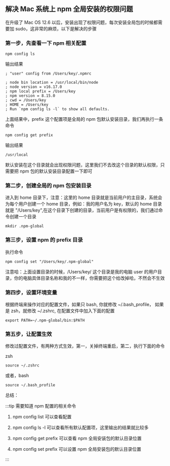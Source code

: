 ## 解决 Mac 系统上 npm 全局安装的权限问题

在升级了 Mac OS 12.6 以后，安装出现了权限问题，每次安装全局包的时候都需要加 sudo，这非常的麻烦，以下是解决的步骤

### 第一步，先查看一下 npm 相关配置

```
npm config ls
```

输出结果

```
; "user" config from /Users/key/.npmrc

; node bin location = /usr/local/bin/node
; node version = v16.17.0
; npm local prefix = /Users/key
; npm version = 8.15.0
; cwd = /Users/key
; HOME = /Users/key
; Run `npm config ls -l` to show all defaults.
```

上面结果中，prefix 这个配置项是全局的 npm 包默认安装目录，我们再执行一条命令

```
npm config get prefix
```

输出结果

```
/usr/local
```

默认安装在这个目录就会出现权限问题，这里我们不去改这个目录的默认权限，只需要把 npm 包的默认安装目录配置一下即可

### 第二步，创建全局的 npm 包安装目录

进入到 home 目录下，注意：这里的 home 目录就是当前用户的主目录，系统会为每个用户创建一个 home 目录，例如：我的用户名为 key，默认的 home 目录就是 "/Users/key",在这个目录下创建的目录，当前用户是有权限的，我们通过命令创建一个目录

```
mkdir .npm-global
```

### 第三步，设置 npm 的 prefix 目录

执行命令

```
npm config set "/Users/key/.npm-global"
```

注意哈：上面设置目录的时候，/Users/key/ 这个目录是我的电脑 user 的用户目录，你的电脑具体目录名称和我的不一样，你需要把这个给改掉哈，不然会不生效

### 第四步，设置环境变量

根据终端来操作对应的配置文件，如果只 bash, 你就修改 ~/.bash_profile， 如果是 zsh，就修改 ~/.zshrc, 在配置文件中加入下面的配置

```
export PATH=~/.npm-global/bin:$PATH
```

### 第五步，让配置生效

修改过配置文件，有两种方式生效，第一，关掉终端重启，第二，执行下面的命令

zsh

```
source ~/.zshrc
```

或者，bash

```
source ~/.bash_profile
```

总结：

:::tip
需要知道 npm 配置的相关命令

1. npm config list 可以查看配置

2. npm config ls -l 可以查看所有默认配置项，这里输出的结果就比较多

3. npm config get prefix 可以查看 npm 全局安装包的默认目录位置

4. npm config set prefix 可以设置 npm 全局安装包的默认目录位置

:::
